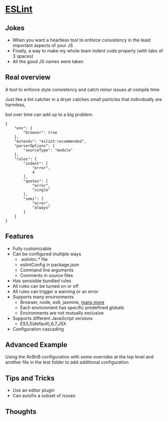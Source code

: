 # [ESLint](http://eslint.org/)


## Jokes
- When you want a heartless tool to enforce consistency in the least important aspects of your JS
- Finally, a way to make my whole team indent code properly (with tabs of 3 spaces)
- All the good JS names were taken


## Real overview
A tool to enforce style consistency and catch minor issues at compile time

Just like a lint catcher in a dryer catches small particles that individually are harmless,

but over time can add up to a big problem.



```
{
    "env": {
        "browser": true
    },
    "extends": "eslint:recommended",
    "parserOptions": {
        "sourceType": "module"
    },
    "rules": {
        "indent": [
            "error",
            4
        ],
        "quotes": [
            "error",
            "single"
        ],
        "semi": [
            "error",
            "always"
        ]
    }
}
```


## Features
- Fully customizable
- Can be configured multiple ways
  - .eslintrc.* file
  - eslintConfig in package.json
  - Command line arguments
  - Comments in source files
- Has sensisble bundled rules
- All rules can be turned on or off
- All rules can trigger a warning or an error
- Supports many environments
  - Browser, node, es6, jasmine, [many more](http://eslint.org/docs/user-guide/configuring#specifying-environments)
  - Each environment has specific predefined globals
  - Environments are not mutually exclusive
- Supports different JavaScript versions
  - ES3,5(default),6,7,JSX
- Configuration cascading



## Advanced Example
Using the AirBnB configuration with some overrides at the top level
and another file in the test folder to add additional configuration


## Tips and Tricks
- Use an editor plugin
- Can autofix a subset of issues


## Thoughts
